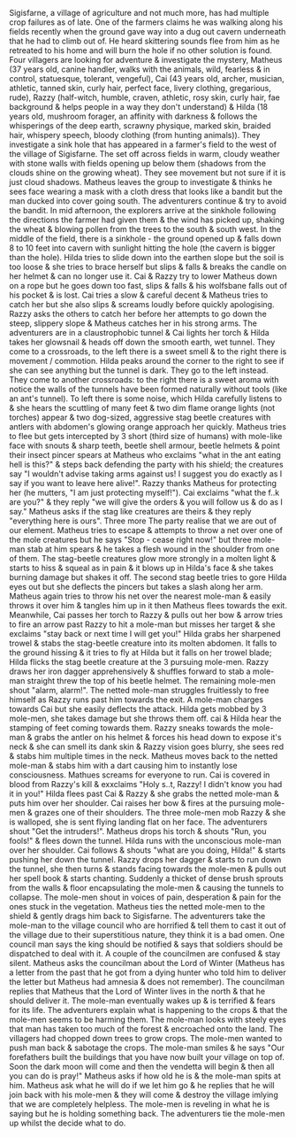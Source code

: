 
Sigisfarne, a village of agriculture and not much more, has had multiple crop failures as of late. One of the farmers claims he was walking along his fields recently when the ground gave way into a dug out cavern underneath that he had to climb out of. He heard skittering sounds flee from him as he retreated to his home and will burn the hole if no other solution is found. Four villagers are looking for adventure & investigate the mystery, Matheus (37 years old, canine handler, walks with the animals, wild, fearless & in control, statuesque, tolerant, vengeful), Cai (43 years old, archer, musician, athletic, tanned skin, curly hair, perfect face, livery clothing, gregarious, rude), Razzy (half-witch, humble, craven, athletic, rosy skin, curly hair, fae background & helps people in a way they don't understand) & Hilda (18 years old, mushroom forager, an affinity with darkness & follows the whisperings of the deep earth, scrawny physique, marked skin, braided hair, whispery speech, bloody clothing (from hunting animals)). They investigate a sink hole that has appeared in a farmer's field to the west of the village of Sigisfarne. The set off across fields in warm, cloudy weather with stone walls with fields opening up below them (shadows from the clouds shine on the growing wheat). They see movement but not sure if it is just cloud shadows. Matheus leaves the group to investigate & thinks he sees face wearing a mask with a cloth dress that looks like a bandit but the man ducked into cover going south. The adventurers continue & try to avoid the bandit.
In mid afternoon, the explorers arrive at the sinkhole following the directions the farmer had given them & the wind has picked up, shaking the wheat & blowing pollen from the trees to the south & south west. In the middle of the field, there is a sinkhole - the ground opened up & falls down 8 to 10 feet into cavern with sunlight hitting the hole (the cavern is bigger than the hole). Hilda tries to slide down into the earthen slope but the soil is too loose & she tries to brace herself but slips & falls & breaks the candle on her helmet & can no longer use it. Cai & Razzy try to lower Matheus down on a rope but he goes down too fast, slips & falls & his wolfsbane falls out of his pocket & is lost. Cai tries a slow & careful decent & Matheus tries to catch her but she also slips & screams loudly before quickly apologising. Razzy asks the others to catch her before her attempts to go down the steep, slippery slope & Matheus catches her in his strong arms.
The adventurers are in a claustrophobic tunnel & Cai lights her torch & Hilda takes her glowsnail & heads off down the smooth earth, wet tunnel. They come to a crossroads, to the left there is a sweet smell & to the right there is movement / commotion. Hilda peaks around the corner to the right to see if she can see anything but the tunnel is dark. They go to the left instead. They come to another crossroads:  to the right there is a sweet aroma with notice the walls of the tunnels have been formed naturally without tools (like an ant's tunnel). To left there is some noise, which Hilda carefully listens to & she hears the scuttling of many feet & two dim flame orange lights (not torches) appear & two dog-sized, aggressive stag beetle creatures with antlers with abdomen's glowing orange approach her quickly. Matheus tries to flee but gets intercepted by 3 short (third size of humans) with mole-like face with snouts & sharp teeth, beetle shell armour, beetle helmets & point their insect pincer spears at Matheus who exclaims "what in the ant eating hell is this?" & steps back defending the party with his shield; the creatures say "I wouldn't advise taking arms against us! I suggest you do exactly as I say if you want to leave here alive!". Razzy thanks Matheus for protecting her (he mutters, "I am just protecting myself!"). Cai exclaims "what the f..k are you?" & they reply "we will give the orders & you will follow us & do as I say." Matheus asks if the stag like creatures are theirs & they reply "everything here is ours". Three more  The party realise that we are out of our element. Matheus tries to escape & attempts to throw a net over one of the mole creatures but he says "Stop - cease right now!" but three mole-man stab at him spears & he takes a flesh wound in the shoulder from one of them. The stag-beetle creatures glow more strongly in a molten light & starts to hiss & squeal as in pain & it blows up in Hilda's face & she takes burning damage but shakes it off.
The second stag beetle tries to gore Hilda eyes out but she deflects the pincers but takes a slash along her arm. Matheus again tries to throw his net over the nearest mole-man & easily throws it over him & tangles him up in it then Matheus flees towards the exit. Meanwhile, Cai passes her torch to Razzy & pulls out her bow & arrow tries to fire an arrow past Razzy to hit a mole-man but misses her target & she exclaims "stay back or next time I will get you!" Hilda grabs her sharpened trowel & stabs the stag-beetle creature into its molten abdomen. It falls to the ground hissing & it tries to fly at Hilda but it falls on her trowel blade; Hilda flicks the stag beetle creature at the 3 pursuing mole-men. Razzy draws her iron dagger apprehensively & shuffles forward to stab a mole-man straight threw the top of his beetle helmet. The remaining mole-men shout "alarm, alarm!". The netted mole-man struggles fruitlessly to free himself as Razzy runs past him towards the exit. A mole-man charges towards Cai but she easily deflects the attack. Hilda gets mobbed by 3 mole-men, she takes damage but she throws them off. cai & Hilda hear the stamping of feet coming towards them. Razzy sneaks towards the mole-man & grabs the antler on his helmet & forces his head down to expose it's neck & she can smell its dank skin & Razzy vision goes blurry, she sees red & stabs him multiple times in the neck. Matheus moves back to the netted mole-man & stabs him with a dart causing him to instantly lose consciousness. Mathues screams for everyone to run. Cai is covered in blood from Razzy's kill & exxclaims "Holy s..t, Razzy! I didn't know you had it in you!"
Hilda flees past Cai & Razzy & she grabs the netted mole-man & puts him over her shoulder. Cai raises her bow & fires at the pursuing mole-men & grazes one of their shoulders. The three mole-men mob Razzy & she is walloped, she is sent flying landing flat on her face. The adventurers shout "Get the intruders!". Matheus drops his torch & shouts "Run, you fools!" & flees down the tunnel. Hilda runs with the unconscious mole-man over her shoulder. Cai follows & shouts "what are you doing, Hilda!" & starts pushing her down the tunnel. Razzy drops her dagger & starts to run down the tunnel, she then turns & stands facing towards the mole-men & pulls out her spell book & starts chanting. Suddenly a thicket of dense brush sprouts from the walls & floor encapsulating the mole-men & causing the tunnels to collapse. The mole-men shout in voices of pain, desperation & pain for the ones stuck in the vegetation. Matheus ties the netted mole-men to the shield & gently drags him back to Sigisfarne. The adventurers take the mole-man to the village council who are horrified & tell them to cast it out of the village due to their superstitious nature, they think it is a bad omen. One council man says the king should be notified & says that soldiers should be dispatched to deal with it. A couple of the councilmen are confused & stay silent.
Matheus asks the councilman about the Lord of Winter (Matheus has a letter from the past that he got from a dying hunter who told him to deliver the letter but Matheus had amnesia & does not remember). The councilman replies that Matheus that the Lord of Winter lives in the north & that he should deliver it. The mole-man eventually wakes up & is terrified & fears for its life. The adventurers explain what is happening to the crops & that the mole-men seems to be harming them. The mole-man looks with steely eyes that man has taken too much of the forest & encroached onto the land. The villagers had chopped down trees to grow crops. The mole-men wanted to push man back & sabotage the crops. The mole-man smiles & he says "Our forefathers built the buildings that you have now built your village on top of. Soon the dark moon will come and then the vendetta will begin & then all you can do is pray!" Matheus asks if how old he is & the mole-man spits at him. Matheus ask what he will do if we let him go & he replies that he will join back with his mole-men & they will come & destroy the village imlying that we are completely helpless. The mole-men is reveling in what he is saying but he is holding something back. The adventurers tie the mole-men up whilst the decide what to do.
